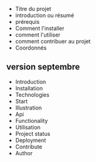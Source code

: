 - Titre du projet 
- introduction ou résumé
- prérequis
- Comment l'installer 
- comment l'utiliser 
- comment contribuer au projet
- Coordonnés 

## version septembre 
- Introduction
- Installation
- Technologies
- Start
- Illustration
- Api
- Functionality
- Utilisation
- Project status
- Deployment
- Contribute
- Author
